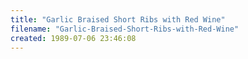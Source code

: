 ```yaml
---
title: "Garlic Braised Short Ribs with Red Wine"
filename: "Garlic-Braised-Short-Ribs-with-Red-Wine"
created: 1989-07-06 23:46:08
---
```

